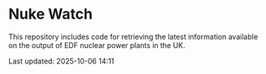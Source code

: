 # Nuke Watch

This repository includes code for retrieving the latest information available on the output of EDF nuclear power plants in the UK.

Last updated: 2025-10-06 14:11